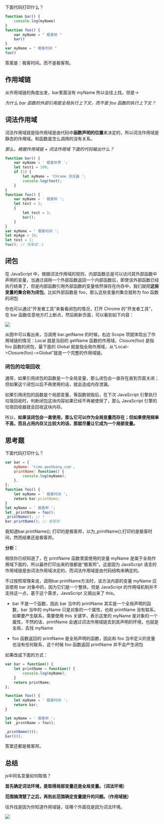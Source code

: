 下面代码打印什么？

```js
function bar() {
    console.log(myName)
}
function foo() {
    var myName = " 极客邦 "
    bar()
}
var myName = " 极客时间 "
foo()
```

答案是：极客时间。而不是极客帮。



## 作用域链

从作用域链的角度出发，bar里面没有 myName 所以会往上找，但是->

*为什么 bar 函数的外部引用是全局执行上下文，而不是 foo 函数的执行上下文？*

## 词法作用域

词法作用域就是指作用域是由代码中**函数声明的位置**来决定的，所以词法作用域是静态的作用域。和函数是怎么调用的没有关系。

*那么，根据作用域链 + 词法作用域 下面的代码输出什么？*

```js
function bar() {
    var myName = ' 极客世界 ';
    let test1 = 100;
    if (1) {
        let myName = 'Chrome 浏览器 ';
        console.log(test);
    }
}
function foo() {
    var myName = ' 极客邦 ';
    let test = 2;
    {
        let test = 3;
        bar();
    }
}
var myName = ' 极客时间 ';
let myAge = 10;
let test = 1;
foo(); // 答案是：1
```



## 闭包

在 JavaScript 中，根据词法作用域的规则，内部函数总是可以访问其外部函数中声明的变量，当通过调用一个外部函数返回一个内部函数后，即使该外部函数已经执行结束了，但是内部函数引用外部函数的变量依然保存在内存中，我们就把**这些变量的集合称为闭包**。比如外部函数是 foo，那么这些变量的集合就称为 foo 函数的闭包



你也可以通过“开发者工具”来看看闭包的情况，打开 Chrome 的“开发者工具”，在 bar 函数任意地方打上断点，然后刷新页面，可以看到如下内容：

![](http://img.vim-cn.com/e7/e0f7b4ba1578f05f7d367e9af63e9a11407595.png)



从图中可以看出来，当调用 bar.getName 的时候，右边 Scope 项就体现出了作用域链的情况：Local 就是当前的 getName 函数的作用域，Closure(foo) 是指 foo 函数的闭包，最下面的 Global 就是指全局作用域，从“Local–>Closure(foo)–>Global”就是一个完整的作用域链。



### 闭包的垃圾回收

通常，如果引用闭包的函数是一个全局变量，那么闭包会一直存在直到页面关闭；但如果这个闭包以后不再使用的话，就会造成内存泄漏。

如果引用闭包的函数是个局部变量，等函数销毁后，在下次 JavaScript 引擎执行垃圾回收时，判断闭包这块内容如果已经不再被使用了，那么 JavaScript 引擎的垃圾回收器就会回收这块内存。

所以，**如果该闭包会一直使用，那么它可以作为全局变量而存在；但如果使用频率不高，而且占用内存又比较大的话，那就尽量让它成为一个局部变量。**



## 思考题

下面代码打印什么？

```js
var bar = {
    myName: 'time.geekbang.com',
    printName: function() {
        console.log(myName);
    },
};
function foo() {
    let myName = ' 极客时间 ';
    return bar.printName;
}
let myName = ' 极客邦 ';
let _printName = foo();
_printName(); // ?
bar.printName(); // 极客邦
```

我知道bar.printName(); 打印的是极客邦，以为_printName();打印的是极客时间，然而结果还是极客邦。

**分析：**

相信你已经知道了，在 printName 函数里面使用的变量 myName 是属于全局作用域下面的，所以最终打印出来的值都是“极客邦”。这是因为 JavaScript 语言的作用域链是由词法作用域决定的，而词法作用域是由代码结构来确定的。

不过按照常理来说，调用bar.printName方法时，该方法内部的变量 myName 应该使用 bar 对象中的，因为它们是一个整体。但是 JavaScript 的作用域机制并不支持这一点，基于这个需求，JavaScript 又搞出来了 this。

- bar 不是一个函数，因此 bar 当中的 printName 其实是一个全局声明的函数，bar 当中的 myName 只是对象的一个属性，也和 printName 没有联系，如果要产生联系，需要使用 this 关键字，表示这里的 myName 是对象的一个属性，不然的话，printName 会通过词法作用域链去到其声明的环境，也就是全局，去找 myName

- foo 函数返回的 printName 是全局声明的函数，因此和 foo 当中定义的变量也没有任何联系，这个时候 foo 函数返回 printName 并不会产生闭包



如果改成下面的方式：

```js
var bar = function() {
    let printName = function() {
        console.log(myName);
    }
    return printName;
};

function foo() {
    let myName = ' 极客时间 ';
    return bar;
}

let myName = ' 极客邦 ';
let _printName = foo();

_printName()();
bar()();
```

答案还都是极客邦。



## 总结

js中同名变量如何取值？

**首先确定词法环境，是取得局部变量还是全局变量。（词法环境）**

**范围搞清楚了之后，再到此范围确定变量提升的问题。（作用域链）**



往外找是因为你知道作用域链，往哪个外面找是因为词法环境。

![](http://img.vim-cn.com/af/55b2758993324822a170a8e7eb1abfd533028e.png)

